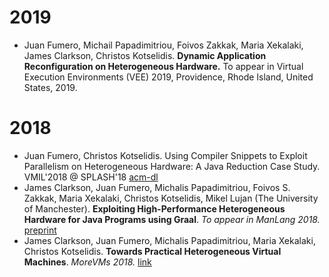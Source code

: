 # 2019

* Juan Fumero, Michail Papadimitriou, Foivos Zakkak, Maria Xekalaki, James Clarkson, Christos Kotselidis. **Dynamic Application Reconfiguration on Heterogeneous Hardware.** To appear in Virtual Execution Environments (VEE) 2019, Providence, Rhode Island, United States, 2019.

# 2018

* Juan Fumero, Christos Kotselidis. Using Compiler Snippets to Exploit Parallelism on Heterogeneous Hardware: A Java Reduction Case Study. VMIL'2018 @ SPLASH'18 [acm-dl](https://dl.acm.org/citation.cfm?id=3281292)
* James Clarkson, Juan Fumero, Michalis Papadimitriou, Foivos S. Zakkak, Maria Xekalaki, Christos Kotselidis, Mikel Lujan (The University of Manchester). **Exploiting High-Performance Heterogeneous Hardware for Java Programs using Graal**. *To appear in ManLang 2018.* [preprint](https://www.researchgate.net/publication/327097904_Exploiting_High-Performance_Heterogeneous_Hardware_for_Java_Programs_using_Graal)
* James Clarkson, Juan Fumero, Michalis Papadimitriou, Maria Xekalaki, Christos Kotselidis. **Towards Practical Heterogeneous Virtual Machines**. *MoreVMs 2018.* [link](https://dl.acm.org/citation.cfm?id=3191730)


